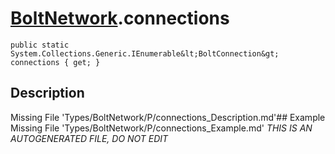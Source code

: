 # [BoltNetwork](Types/BoltNetwork.md).connections
`public static System.Collections.Generic.IEnumerable&lt;BoltConnection&gt; connections { get; }`
## Description
Missing File 'Types/BoltNetwork/P/connections_Description.md'## Example
Missing File 'Types/BoltNetwork/P/connections_Example.md'
*THIS IS AN AUTOGENERATED FILE, DO NOT EDIT*

